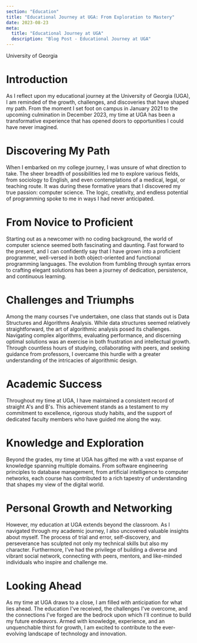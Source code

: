 ```yaml
---
section: "Education"
title: "Educational Journey at UGA: From Exploration to Mastery"
date: 2023-08-23
meta: 
  title: "Educational Journey at UGA"
  description: "Blog Post - Educational Journey at UGA"
---
```


University of Georgia

# Introduction
As I reflect upon my educational journey at the University of Georgia (UGA), I am reminded of the growth, challenges, and discoveries that have shaped my path. From the moment I set foot on campus in January 2021 to the upcoming culmination in December 2023, my time at UGA has been a transformative experience that has opened doors to opportunities I could have never imagined.

# Discovering My Path
When I embarked on my college journey, I was unsure of what direction to take. The sheer breadth of possibilities led me to explore various fields, from sociology to English, and even contemplations of a medical, legal, or teaching route. It was during these formative years that I discovered my true passion: computer science. The logic, creativity, and endless potential of programming spoke to me in ways I had never anticipated.

# From Novice to Proficient
Starting out as a newcomer with no coding background, the world of computer science seemed both fascinating and daunting. Fast forward to the present, and I can confidently say that I have grown into a proficient programmer, well-versed in both object-oriented and functional programming languages. The evolution from fumbling through syntax errors to crafting elegant solutions has been a journey of dedication, persistence, and continuous learning.

# Challenges and Triumphs
Among the many courses I've undertaken, one class that stands out is Data Structures and Algorithms Analysis. While data structures seemed relatively straightforward, the art of algorithmic analysis posed its challenges. Navigating complex algorithms, evaluating performance, and discerning optimal solutions was an exercise in both frustration and intellectual growth. Through countless hours of studying, collaborating with peers, and seeking guidance from professors, I overcame this hurdle with a greater understanding of the intricacies of algorithmic design.

# Academic Success
Throughout my time at UGA, I have maintained a consistent record of straight A's and B's. This achievement stands as a testament to my commitment to excellence, rigorous study habits, and the support of dedicated faculty members who have guided me along the way.

# Knowledge and Exploration
Beyond the grades, my time at UGA has gifted me with a vast expanse of knowledge spanning multiple domains. From software engineering principles to database management, from artificial intelligence to computer networks, each course has contributed to a rich tapestry of understanding that shapes my view of the digital world.

# Personal Growth and Networking
However, my education at UGA extends beyond the classroom. As I navigated through my academic journey, I also uncovered valuable insights about myself. The process of trial and error, self-discovery, and perseverance has sculpted not only my technical skills but also my character. Furthermore, I've had the privilege of building a diverse and vibrant social network, connecting with peers, mentors, and like-minded individuals who inspire and challenge me.

# Looking Ahead
As my time at UGA draws to a close, I am filled with anticipation for what lies ahead. The education I've received, the challenges I've overcome, and the connections I've forged are the bedrock upon which I'll continue to build my future endeavors. Armed with knowledge, experience, and an unquenchable thirst for growth, I am excited to contribute to the ever-evolving landscape of technology and innovation.